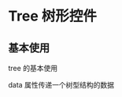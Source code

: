 # Tree 树形控件

<coco-alert type="danger" message="组件仍在完善中，谨慎使用！" />

## 基本使用

tree 的基本使用

data 属性传递一个树型结构的数据

